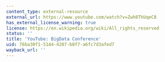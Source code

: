 ```yaml
---
content_type: external-resource
external_url: https://www.youtube.com/watch?v=Zwh8ThUqeC8
has_external_license_warning: true
license: https://en.wikipedia.org/wiki/All_rights_reserved
status: ''
title: 'YouTube: BigData Conference'
uid: 76ba30f1-5144-4207-b8f7-a6fc7d3afed7
wayback_url: ''
---
```

